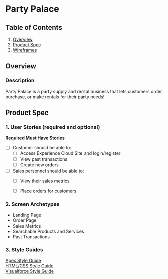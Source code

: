 # Party Palace

## Table of Contents
1. [Overview](#Overview)
2. [Product Spec](#Product-Spec)
3. [Wireframes](#Wireframes)


## Overview
### Description
Party Palace is a party supply and rental business that lets customers order, purchase, or make rentals for their party needs! 



## Product Spec
### 1. User Stories (required and optional)

**Required Must Have Stories**

- [ ] Customer should be able to:
  - [ ] Access Experience Cloud Site and login/register
  - [ ] View past transactions
  - [ ] Create new orders

- [ ] Sales personnel should be able to:
  - [ ] View their sales metrics
  - [ ] Place orders for customers



### 2. Screen Archetypes

* Landing Page
* Order Page
* Sales Metrics
* Searchable Products and Services
* Past Transactions


### 3. Style Guides

[Apex Style Guide](https://hackmd.io/n7ub8lwuQgGjMokkKNw0FQ)
<br/>
[HTML/CSS Style Guide](https://hackmd.io/YcPiCedRRq65r9zV9Hlixg)
<br/>
[Visualforce Style Guide](https://hackmd.io/y534sApuSV-fADF-eR1KAg)




